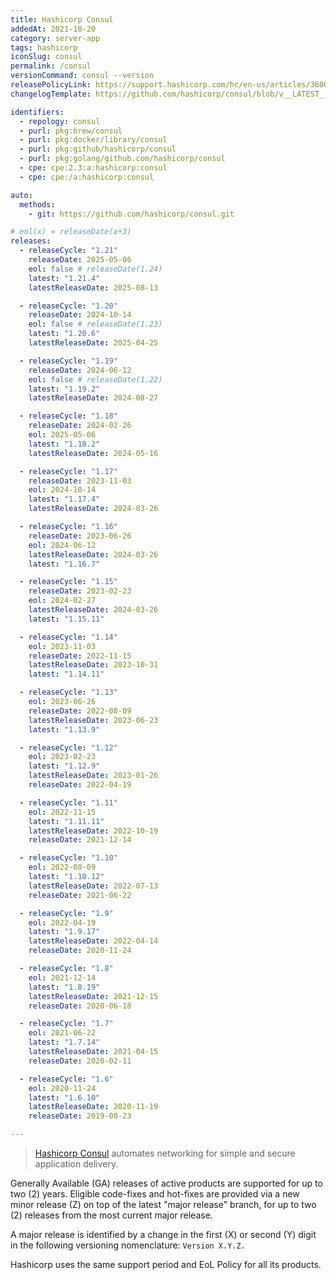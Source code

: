 ```yaml
---
title: Hashicorp Consul
addedAt: 2021-10-20
category: server-app
tags: hashicorp
iconSlug: consul
permalink: /consul
versionCommand: consul --version
releasePolicyLink: https://support.hashicorp.com/hc/en-us/articles/360021185113-Support-Period-and-End-of-Life-EOL-Policy
changelogTemplate: https://github.com/hashicorp/consul/blob/v__LATEST__/CHANGELOG.md

identifiers:
  - repology: consul
  - purl: pkg:brew/consul
  - purl: pkg:docker/library/consul
  - purl: pkg:github/hashicorp/consul
  - purl: pkg:golang/github.com/hashicorp/consul
  - cpe: cpe:2.3:a:hashicorp:consul
  - cpe: cpe:/a:hashicorp:consul

auto:
  methods:
    - git: https://github.com/hashicorp/consul.git

# eol(x) = releaseDate(x+3)
releases:
  - releaseCycle: "1.21"
    releaseDate: 2025-05-06
    eol: false # releaseDate(1.24)
    latest: "1.21.4"
    latestReleaseDate: 2025-08-13

  - releaseCycle: "1.20"
    releaseDate: 2024-10-14
    eol: false # releaseDate(1.23)
    latest: "1.20.6"
    latestReleaseDate: 2025-04-25

  - releaseCycle: "1.19"
    releaseDate: 2024-06-12
    eol: false # releaseDate(1.22)
    latest: "1.19.2"
    latestReleaseDate: 2024-08-27

  - releaseCycle: "1.18"
    releaseDate: 2024-02-26
    eol: 2025-05-06
    latest: "1.18.2"
    latestReleaseDate: 2024-05-16

  - releaseCycle: "1.17"
    releaseDate: 2023-11-03
    eol: 2024-10-14
    latest: "1.17.4"
    latestReleaseDate: 2024-03-26

  - releaseCycle: "1.16"
    releaseDate: 2023-06-26
    eol: 2024-06-12
    latestReleaseDate: 2024-03-26
    latest: "1.16.7"

  - releaseCycle: "1.15"
    releaseDate: 2023-02-23
    eol: 2024-02-27
    latestReleaseDate: 2024-03-26
    latest: "1.15.11"

  - releaseCycle: "1.14"
    eol: 2023-11-03
    releaseDate: 2022-11-15
    latestReleaseDate: 2023-10-31
    latest: "1.14.11"

  - releaseCycle: "1.13"
    eol: 2023-06-26
    releaseDate: 2022-08-09
    latestReleaseDate: 2023-06-23
    latest: "1.13.9"

  - releaseCycle: "1.12"
    eol: 2023-02-23
    latest: "1.12.9"
    latestReleaseDate: 2023-01-26
    releaseDate: 2022-04-19

  - releaseCycle: "1.11"
    eol: 2022-11-15
    latest: "1.11.11"
    latestReleaseDate: 2022-10-19
    releaseDate: 2021-12-14

  - releaseCycle: "1.10"
    eol: 2022-08-09
    latest: "1.10.12"
    latestReleaseDate: 2022-07-13
    releaseDate: 2021-06-22

  - releaseCycle: "1.9"
    eol: 2022-04-19
    latest: "1.9.17"
    latestReleaseDate: 2022-04-14
    releaseDate: 2020-11-24

  - releaseCycle: "1.8"
    eol: 2021-12-14
    latest: "1.8.19"
    latestReleaseDate: 2021-12-15
    releaseDate: 2020-06-18

  - releaseCycle: "1.7"
    eol: 2021-06-22
    latest: "1.7.14"
    latestReleaseDate: 2021-04-15
    releaseDate: 2020-02-11

  - releaseCycle: "1.6"
    eol: 2020-11-24
    latest: "1.6.10"
    latestReleaseDate: 2020-11-19
    releaseDate: 2019-08-23

---
```


> [Hashicorp Consul](https://www.consul.io/) automates networking for simple and secure application
> delivery.

Generally Available (GA) releases of active products are supported for up to two (2) years. Eligible
code-fixes and hot-fixes are provided via a new minor release (Z) on top of the latest "major
release" branch, for up to two (2) releases from the most current major release.

A major release is identified by a change in the first (X) or second (Y) digit in the following
versioning nomenclature: `Version X.Y.Z.`

Hashicorp uses the same support period and EoL Policy for all its products.
